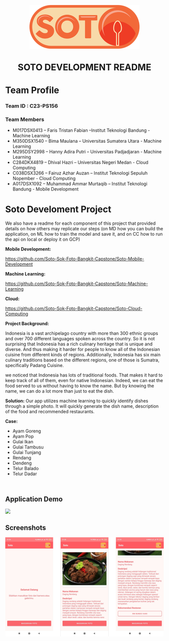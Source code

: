 
<p align="center">
  <img width="350" src="https://raw.githubusercontent.com/Soto-Sok-Foto-Bangkit-Capstone/.github/main/profile/SOTO_720.png">
</p>
<h1 align="center">
SOTO DEVELOPMENT README
</h1>
<!-- <div align="center"> -->

# Team Profile

### Team ID : C23-PS156

### Team Members

- M017DSX0413	– Faris Tristan Fabian –Institut Teknologi Bandung - Machine Learning
- M350DSX1540 – Bima Maulana – Universitas Sumatera Utara - Machine Learning
- M295DSY2998	– Hanny Adira Putri – Universitas Padjadjaran - Machine Learning  
- C284DKX4819	– Dhival Hazri – Universitas Negeri Medan - Cloud Computing
- C038DSX3266 – Fairuz Azhar Auzan – Institut Teknologi Sepuluh Nopember  - Cloud Computing 
- A017DSX1092	– Muhammad Ammar Murtaqib – Institut Teknologi Bandung - Mobile Development

# Soto Develoment Project
We also have a readme for each component of this project that provided details on how others may replicate our steps (on MD how you can build the application, on ML how to train the model and save it, and on CC how to run the api on local or deploy it on GCP)

**Mobile Development:** 

https://github.com/Soto-Sok-Foto-Bangkit-Capstone/Soto-Mobile-Development
<br>

**Machine Learning:** 

https://github.com/Soto-Sok-Foto-Bangkit-Capstone/Soto-Machine-Learning
<br>

**Cloud:** 

https://github.com/Soto-Sok-Foto-Bangkit-Capstone/Soto-Cloud-Computing
<br>

**Project Background:** 

Indonesia is a vast archipelago country with more than 300 ethnic groups and over 700 different languages spoken across the country. So it is not surprising that Indonesia has a rich culinary heritage that is unique and diverse. And thus making it harder for people to know all of the Indonesian cuisine from different kinds of regions. Additionally, Indonesia has six main culinary traditions based on the different regions, one of those is Sumatra, specifically Padang Cuisine. 

we noticed that Indonesia has lots of traditional foods. That makes it hard to keep track of all of them, even for native Indonesian. Indeed, we can eat the food served to us without having to know the name. But by knowing the name, we can do a lot more than just to eat the dish.
<br>

**Solution:**
Our app utilizes machine learning to quickly identify dishes through a simple photo. It will quickly generate the dish name, description of the food and recommended restaurants.
<br>

**Case:**
- Ayam Goreng
- Ayam Pop
- Gulai Ikan
- Gulai Tambusu
- Gulai Tunjang
- Rendang
- Dendeng
- Telur Balado
- Telur Dadar
<br>

## Application Demo
  <img width="300" src="https://raw.githubusercontent.com/Soto-Sok-Foto-Bangkit-Capstone/.github/main/profile/Demo_App.gif">


## Screenshots
![](https://raw.githubusercontent.com/Soto-Sok-Foto-Bangkit-Capstone/.github/main/profile/SS_Merged.jpg)
